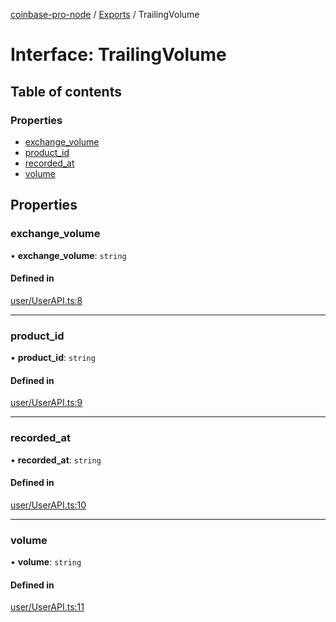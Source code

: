 [coinbase-pro-node](../README.md) / [Exports](../modules.md) / TrailingVolume

# Interface: TrailingVolume

## Table of contents

### Properties

- [exchange\_volume](TrailingVolume.md#exchange_volume)
- [product\_id](TrailingVolume.md#product_id)
- [recorded\_at](TrailingVolume.md#recorded_at)
- [volume](TrailingVolume.md#volume)

## Properties

### exchange\_volume

• **exchange\_volume**: `string`

#### Defined in

[user/UserAPI.ts:8](https://github.com/bennycode/coinbase-pro-node/blob/9734468/src/user/UserAPI.ts#L8)

___

### product\_id

• **product\_id**: `string`

#### Defined in

[user/UserAPI.ts:9](https://github.com/bennycode/coinbase-pro-node/blob/9734468/src/user/UserAPI.ts#L9)

___

### recorded\_at

• **recorded\_at**: `string`

#### Defined in

[user/UserAPI.ts:10](https://github.com/bennycode/coinbase-pro-node/blob/9734468/src/user/UserAPI.ts#L10)

___

### volume

• **volume**: `string`

#### Defined in

[user/UserAPI.ts:11](https://github.com/bennycode/coinbase-pro-node/blob/9734468/src/user/UserAPI.ts#L11)
